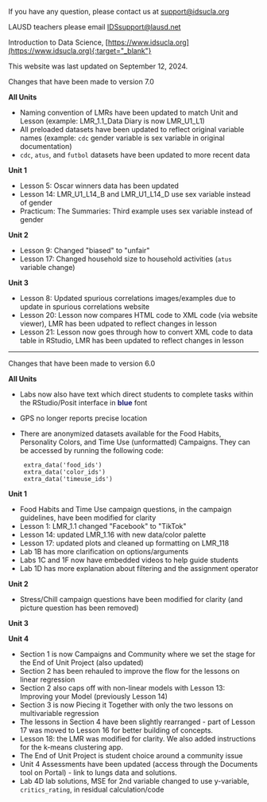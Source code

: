 If you have any question, please contact us at [support@idsucla.org](mailto:support@idsucla.org)

LAUSD teachers please email [IDSsupport@lausd.net](mailto:IDSsupport@lausd.net)

Introduction to Data Science, [https://www.idsucla.org](https://www.idsucla.org){:target="_blank"}

This website was last updated on September 12, 2024.

Changes that have been made to version 7.0

**All Units**

 - Naming convention of LMRs have been updated to match Unit and Lesson (example: LMR_1.1_Data Diary is now LMR_U1_L1)
 - All preloaded datasets have been updated to reflect original variable names (example: ```cdc``` gender variable is sex variable in original documentation)
 - ```cdc```, ```atus```, and ```futbol``` datasets have been updated to more recent data

**Unit 1**

 - Lesson 5: Oscar winners data has been updated
 - Lesson 14: LMR_U1_L14_B and LMR_U1_L14_D use sex variable instead of gender
 - Practicum: The Summaries: Third example uses sex variable instead of gender

**Unit 2**

 - Lesson 9: Changed "biased" to "unfair"
 - Lesson 17: Changed household size to household activities (```atus``` variable change)

**Unit 3**

 - Lesson 8: Updated spurious correlations images/examples due to update in spurious correlations website
 - Lesson 20: Lesson now compares HTML code to XML code (via website viewer), LMR has been udpated to reflect changes in lesson
 - Lesson 21: Lesson now goes through how to convert XML code to data table in RStudio, LMR has been updated to reflect changes in lesson

----------------------------------------------------
Changes that have been made to version 6.0

**All Units**

 - Labs now also have text which direct students to complete tasks within the RStudio/Posit interface in <span style="color:midnightblue;">**blue**</span> font
 - GPS no longer reports precise location
 - There are anonymized datasets available for the Food Habits, Personality Colors, and Time Use (unformatted) Campaigns. They can be accessed by running the following code:
        
        extra_data('food_ids')
        extra_data('color_ids')
        extra_data('timeuse_ids')

**Unit 1**

 - Food Habits and Time Use campaign questions, in the campaign guidelines, have been modified for clarity
 - Lesson 1: LMR_1.1 changed "Facebook" to "TikTok"
 - Lesson 14: updated LMR_1.16 with new data/color palette
 - Lesson 17: updated plots and cleaned up formatting on LMR_118
 - Lab 1B has more clarification on options/arguments
 - Labs 1C and 1F now have embedded videos to help guide students
 - Lab 1D has more explanation about filtering and the assignment operator

**Unit 2**

- Stress/Chill campaign questions have been modified for clarity (and picture question has been removed)

**Unit 3** 

**Unit 4**

 - Section 1 is now Campaigns and Community where we set the stage for the End of Unit Project (also updated)
 - Section 2 has been rehauled to improve the flow for the lessons on linear regression
 - Section 2 also caps off with non-linear models with Lesson 13: Improving your Model (previously Lesson 14)
 - Section 3 is now Piecing it Together with only the two lessons on multivariable regression
 - The lessons in Section 4 have been slightly rearranged - part of Lesson 17 was moved to Lesson 16 for better building of concepts.
 - Lesson 18: the LMR was modified for clarity. We also added instructions for the k-means clustering app.
 - The End of Unit Project is student choice around a community issue
 - Unit 4 Assessments have been updated (access through the Documents tool on Portal) - link to lungs data and solutions.
 - Lab 4D lab solutions, MSE for 2nd variable changed to use y-variable, ```critics_rating```, in residual calculation/code

